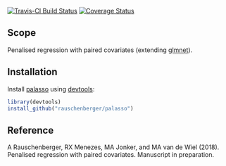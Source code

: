 
<!-- Modify xxx.Rmd, not xxx.md! -->

[![Travis-CI Build
Status](https://travis-ci.org/rauschenberger/palasso.svg?branch=master)](https://travis-ci.org/rauschenberger/palasso)
[![Coverage
Status](https://codecov.io/github/rauschenberger/palasso/coverage.svg?branch=master)](https://codecov.io/github/rauschenberger/palasso?branch=master)

## Scope

Penalised regression with paired covariates (extending
[glmnet](https://CRAN.R-project.org/package=glmnet)).

## Installation

Install [palasso](https://github.com/rauschenberger/palasso) using
[devtools](https://CRAN.R-project.org/package=devtools):

``` r
library(devtools)
install_github("rauschenberger/palasso")
```

## Reference

A Rauschenberger, RX Menezes, MA Jonker, and MA van de Wiel (2018).
Penalised regression with paired covariates. Manuscript in preparation.

<!--
[![Bioconductor](https://www.bioconductor.org/images/logo/jpg/bioconductor_logo_grey.jpg){width=70px}](https://doi.org/10.18129/B9.bioc.globalSeq)
[![Github](https://assets-cdn.github.com/images/modules/logos_page/GitHub-Logo.png){width=50px}](https://doi.org/10.18129/B9.bioc.globalSeq)
-->

<!-- [html]
<script>
  (function(i,s,o,g,r,a,m){i['GoogleAnalyticsObject']=r;i[r]=i[r]||function(){
  (i[r].q=i[r].q||[]).push(arguments)},i[r].l=1*new Date();a=s.createElement(o),
  m=s.getElementsByTagName(o)[0];a.async=1;a.src=g;m.parentNode.insertBefore(a,m)
  })(window,document,'script','https://www.google-analytics.com/analytics.js','ga');
  ga('create', 'UA-96845398-3', 'auto');
  ga('send', 'pageview');
</script>
-->
